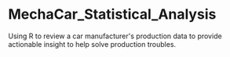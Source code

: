 # MechaCar_Statistical_Analysis
Using R to review a car manufacturer's production data to provide actionable insight to help solve production troubles.

